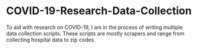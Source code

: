 # COVID-19-Research-Data-Collection
To aid with research on COVID-19, I am in the process of writing multiple data collection scripts. These scripts are mostly scrapers and range from collecting hospital data to zip codes.
